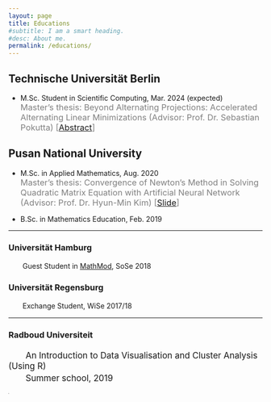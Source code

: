 ```yaml
---
layout: page
title: Educations
#subtitle: I am a smart heading.
#desc: About me.
permalink: /educations/
---
```


## Technische Universität Berlin
- M.Sc. Student in Scientific Computing, Mar. 2024 (expected)<br><span style="color:grey; font-size:16.5px"> Master’s thesis: Beyond Alternating Projections: Accelerated Alternating Linear Minimizations (Advisor: Prof. Dr. Sebastian Pokutta)  \[[Abstract](/assets/file/only_abstract.pdf)\]


## Pusan National University

- M.Sc. in Applied Mathematics, Aug. 2020<br><span style="color:grey; font-size:16.5px"> Master’s thesis: Convergence of Newton’s Method in Solving Quadratic Matrix Equation with Artificial Neural Network (Advisor: Prof. Dr. Hyun-Min Kim)  \[[Slide](/assets/file/master_slide.pdf)\]

- B.Sc. in Mathematics Education, Feb. 2019
  

---

### Universität Hamburg
　　Guest Student in [MathMod](http://www.mathmods.eu), SoSe 2018
### Universität Regensburg
　　Exchange Student, WiSe 2017/18



---

### Radboud Universiteit
<p style="font-size:17px">　　An Introduction to Data Visualisation and Cluster Analysis (Using R)<br>　　Summer school, 2019</p>



<span style="color:white; font-size:1px"> [T](/assets/file/garam_thesis_TU.pdf)
